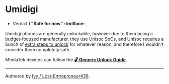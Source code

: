 # Umidigi

* Verdict **ℹ️ "Safe for now" :trollface:**

Umidigi phones are generally unlockable, however due to them being a budget-focused manufacturer, they use Unisoc SoCs, and Unisoc requires a bunch of [extra steps to unlock][Unisoc Unlock] for whatever reason, and therefore I wouldn't consider them completely safe. 

MediaTek devices can follow the [**🔓️ Generic Unlock Guide**](/misc/generic-unlock.md).

***
Authored by [Ivy / Lost-Entrepreneur439](https://github.com/Lost-Entrepreneur439).<br/>

[Unisoc Unlock]:https://www.hovatek.com/forum/thread-32287.html